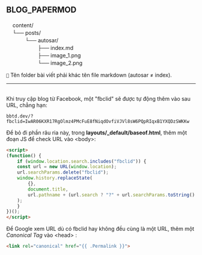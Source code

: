 BLOG_PAPERMOD
---------------------------------------
ㅤ content/\
ㅤ └── posts/\
ㅤ ㅤ ㅤ └── autosar/\
ㅤ ㅤ ㅤ ㅤ ㅤ ├── index.md\
ㅤ ㅤ ㅤ ㅤ ㅤ ├── image_1.png\
ㅤ ㅤ ㅤ ㅤ ㅤ └── image_2.png


``📝`` Tên folder bài viết phải khác tên file markdown (autosar ≠ index).

______
\
Khi truy cập blog từ Facebook, một "fbclid" sẽ được tự động thêm vào sau URL, chẳng hạn:

```
bbtd.dev/?fbclid=IwAR06KXR17RgOlmz4PMcFuE8fNiqdOvfiVJVl8sW6PQpRIqxB1YXQDzSWKKw
```

Để bỏ đi phần râu ria này, trong **layouts/_default/baseof.html**, thêm một đoạn JS để check URL vào \<body>:
```html
<script>
(function() {
    if (window.location.search.includes("fbclid")) {
    const url = new URL(window.location);
    url.searchParams.delete("fbclid");
    window.history.replaceState(
        {},
        document.title,
        url.pathname + (url.search ? "?" + url.searchParams.toString() : "") + url.hash
    );
    }
})();
</script>
```

Để Google xem URL dù có fbclid hay không đều cùng là một URL, thêm một *Canonical Tag* vào \<head> :
```html
<link rel="canonical" href="{{ .Permalink }}">
```